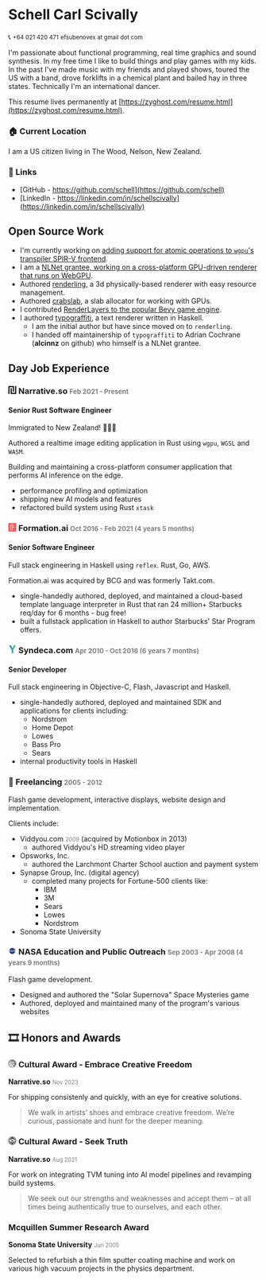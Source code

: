 <style>
time {
  color: #7f7f7f;
  font-size: 0.8em;
}

h3 img {
    width: 1em;
    height: 1em;
}
</style>
# Schell Carl Scivally

📞 <small>+64 021 420 471</small>
<small>efsubenovex at gmail dot com</small>

I'm passionate about functional programming, real time graphics and sound synthesis.
In my free time I like to build things and play games with my kids.
In the past I've made music with my friends and played shows, toured the US with a band, drove forklifts in a chemical plant and bailed hay in three states.
Technically I'm an international dancer.

This resume lives permanently at [https://zyghost.com/resume.html](https://zyghost.com/resume.html).

### 🏠 Current Location
I am a US citizen living in The Wood, Nelson, New Zealand.


### 🔗 Links

- [GitHub - https://github.com/schell](https://github.com/schell)
- [LinkedIn - https://linkedin.com/in/schellscivally](https://linkedin.com/in/schellscivally)

## Open Source Work

- I'm currently working on [adding support for atomic operations to `wgpu`'s transpiler SPIR-V frontend](https://github.com/gfx-rs/wgpu/issues/4489).
- I am a [NLNet grantee, working on a cross-platform GPU-driven renderer that runs on WebGPU](https://nlnet.nl/project/Renderling/).
- Authored [renderling](https://github.com/schell/renderling), a 3d physically-based renderer with easy resource management.
- Authored [crabslab](https://github.com/schell/crabslab), a slab allocator for working with GPUs.
- I contributed [RenderLayers to the popular Bevy game engine](https://github.com/bevyengine/bevy/pull/1209).
- I authored [typograffiti](https://github.com/schell/typograffiti/), a text renderer written in Haskell. 
  * I am the initial author but have since moved on to `renderling`. 
  * I handed off maintainership of `typograffiti` to Adrian Cochrane (**alcinnz** on github) who himself is a NLNet grantee.

## Day Job Experience

### ![narrative.so logo](img/narrative-icon.svg) Narrative.so <time class="resume-date">Feb 2021 - Present</time>
#### Senior Rust Software Engineer

Immigrated to New Zealand! 🌴🇳🇿

Authored a realtime image editing application in Rust using `wgpu`, `WGSL` and `WASM`.

Building and maintaining a cross-platform consumer application that performs AI inference on the edge.

* performance profiling and optimization
* shipping new AI models and features
* refactored build system using Rust `xtask`


### ![formation.ai logo](img/formationai-logo.jpg) Formation.ai <time>Oct 2016 - Feb 2021 (4 years 5 months)</time>
#### Senior Software Engineer

Full stack engineering in Haskell using `reflex`. Rust, Go, AWS.

Formation.ai was acquired by BCG and was formerly Takt.com.

* single-handedly authored, deployed, and maintained a cloud-based template language interpreter in
Rust that ran 24 million+ Starbucks req/day for 6 months - bug free!
* built a fullstack application in Haskell to author Starbucks' Star Program offers.


### ![syndeca.com logo](img/syndeca-logo.png) Syndeca.com <time>Apr 2010 - Oct 2016 (6 years 7 months)</time>
#### Senior Developer

Full stack engineering in Objective-C, Flash, Javascript and Haskell.

* single-handedly authored, deployed and maintained SDK and applications for clients
including:
  - Nordstrom
  - Home Depot
  - Lowes
  - Bass Pro
  - Sears
* internal productivity tools in Haskell

### 🤝 Freelancing <time>2005 - 2012</time>

Flash game development, interactive displays, website design and implementation.

Clients include:

- Viddyou.com <time>2009</time> (acquired by Motionbox in 2013)
  * authored Viddyou's HD streaming video player
- Opsworks, Inc.
  * authored the Larchmont Charter School auction and payment system
- Synapse Group, Inc. (digital agency)
  * completed many projects for Fortune-500 clients like:
    - IBM
    - 3M
    - Sears
    - Lowes
    - Nordstrom
- Sonoma State University

### ![SSU NASA Education and Public Outreach](img/nasa-logo.jpg) NASA Education and Public Outreach <time>Sep 2003 - Apr 2008 (4 years 9 months)</time>

Flash game development.

* Designed and authored the "Solar Supernova" Space Mysteries game
* Authored, deployed and maintained many of the program's various websites

## 🎞️ Honors and Awards

### ![creative](img/award-create.svg) Cultural Award - Embrace Creative Freedom
**Narrative.so** <time>Nov 2023</time>

For shipping consistenly and quickly, with an eye for creative solutions.

> We walk in artists’ shoes and embrace creative freedom. We’re curious, passionate and hunt for the deeper meaning.

### ![truth](img/award-seek.svg) Cultural Award - Seek Truth
**Narrative.so** <time>Aug 2021</time>

For work on integrating TVM tuning into AI model pipelines and revamping build systems.

> We seek out our strengths and weaknesses and accept them – at all times being authentically true to ourselves, and each other.

### Mcquillen Summer Research Award
**Sonoma State University** <time>Jun 2005</time>

Selected to refurbish a thin film sputter coating machine and work on various high vacuum projects in the physics department.
